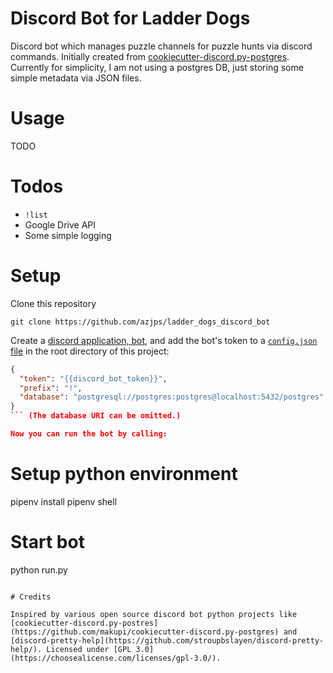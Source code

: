 # Discord Bot for Ladder Dogs
Discord bot which manages puzzle channels for puzzle hunts via discord commands.
Initially created from [cookiecutter-discord.py-postgres](https://github.com/makupi/cookiecutter-discord.py-postgres).
Currently for simplicity, I am not using a postgres DB, just storing some simple metadata via JSON files.

# Usage

TODO

# Todos

* `!list`
* Google Drive API
* Some simple logging

# Setup

Clone this repository
```
git clone https://github.com/azjps/ladder_dogs_discord_bot
```
Create a [discord application, bot](https://realpython.com/how-to-make-a-discord-bot-python/), and add the bot's token to a [`config.json` file](https://github.com/makupi/cookiecutter-discord.py-postgres/blob/master/%7B%7Bcookiecutter.bot_slug%7D%7D/config.json) in the root directory of this project:
```json
{
  "token": "{{discord_bot_token}}",
  "prefix": "!",
  "database": "postgresql://postgres:postgres@localhost:5432/postgres"
}
``` (The database URI can be omitted.)

Now you can run the bot by calling:
```
# Setup python environment
pipenv install
pipenv shell
# Start bot
python run.py
```

# Credits

Inspired by various open source discord bot python projects like [cookiecutter-discord.py-postres](https://github.com/makupi/cookiecutter-discord.py-postgres) and [discord-pretty-help](https://github.com/stroupbslayen/discord-pretty-help/). Licensed under [GPL 3.0](https://choosealicense.com/licenses/gpl-3.0/).